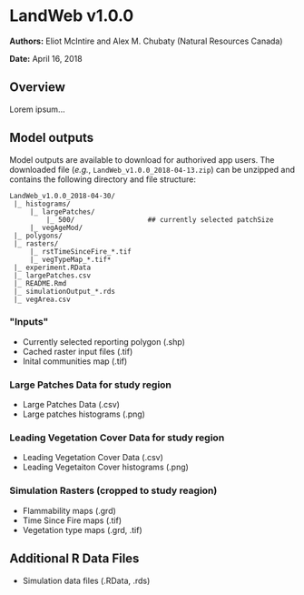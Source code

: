 # LandWeb v1.0.0

**Authors:** Eliot McIntire and Alex M. Chubaty (Natural Resources Canada)

**Date:** April 16, 2018

## Overview

Lorem ipsum...

## Model outputs

Model outputs are available to download for authorived app users.
The downloaded file (*e.g.*, `LandWeb_v1.0.0_2018-04-13.zip`) can be unzipped and contains the following directory and file structure:

```
LandWeb_v1.0.0_2018-04-30/
 |_ histograms/
     |_ largePatches/
         |_ 500/                  ## currently selected patchSize
     |_ vegAgeMod/
 |_ polygons/
 |_ rasters/
     |_ rstTimeSinceFire_*.tif
     |_ vegTypeMap_*.tif*
 |_ experiment.RData
 |_ largePatches.csv
 |_ README.Rmd
 |_ simulationOutput_*.rds
 |_ vegArea.csv
```

### "Inputs"

- Currently selected reporting polygon (.shp)
- Cached raster input files (.tif)
- Inital communities map (.tif)

### Large Patches Data for study region

- Large Patches Data (.csv)
- Large patches histograms (.png)

### Leading Vegetation Cover Data for study region

- Leading Vegetation Cover Data (.csv)
- Leading Vegetaiton Cover histograms (.png)

### Simulation Rasters (cropped to study reagion)

- Flammability maps (.grd)
- Time Since Fire maps (.tif)
- Vegetation type maps (.grd, .tif)

## Additional R Data Files

- Simulation data files (.RData, .rds)
